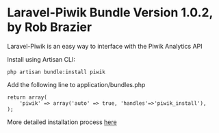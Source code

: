 # Laravel-Piwik Bundle Version 1.0.2, by Rob Brazier

Laravel-Piwik is an easy way to interface with the Piwik Analytics API

Install using Artisan CLI:

    php artisan bundle:install piwik

Add the following line to application/bundles.php

    return array(
        'piwik' => array('auto' => true, 'handles'=>'piwik_install'),
    );

<!--Add the following to the application.php config file (if you want to use `Piwik` instead of `Piwik\Piwik`:

    'Piwik' => 'Piwik\\Piwik',
-->
More detailed installation process [here](http://robbrazier.com/portfolio/laravel-piwik/installation)